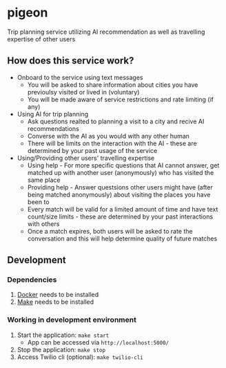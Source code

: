 # pigeon
Trip planning service utilizing AI recommendation as well as travelling expertise of other users

## How does this service work?
- Onboard to the service using text messages
    - You will be asked to share information about cities you have previoulsy visited or lived in (voluntary)
    - You will be made aware of service restrictions and rate limiting (if any)
- Using AI for trip planning
    - Ask questions realted to planning a visit to a city and recive AI recommendations
    - Converse with the AI as you would with any other human
    - There will be limits on the interaction with the AI - these are determined by your past usage of the service
- Using/Providing other users' travelling expertise
    - Using help - For more specific questions that AI cannot answer, get matched up with another user (anonymously) who has visited the same place
    - Providing help - Answer questsions other users might have (after being matched anonymously) about visiting the places you have been to
    - Every match will be valid for a limited amount of time and have text count/size limits - these are determined by your past interactions with others
    - Once a match expires, both users will be asked to rate the conversation and this will help determine quality of future matches


## Development

### Dependencies
1. [Docker](https://www.docker.com/) needs to be installed
2. [Make](https://www.gnu.org/software/make/) needs to be installed

### Working in development environment
1. Start the application: `make start`
    - App can be accessed via `http://localhost:5000/`
2. Stop the application: `make stop`
3. Access Twilio cli (optional): `make twilio-cli`

